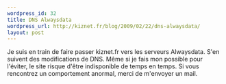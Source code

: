 ```yaml
--- 
wordpress_id: 32
title: DNS Alwaysdata
wordpress_url: http://kiznet.fr/blog/2009/02/22/dns-alwaysdata/
layout: post
---
```


Je suis en train de faire passer kiznet.fr vers les serveurs Alwaysdata. S'en
suivent des modifications de DNS. Même si je fais mon possible pour l'éviter,
le site risque d'être indisponible de temps en temps. Si vous rencontrez un
comportement anormal, merci de m'envoyer un mail.
